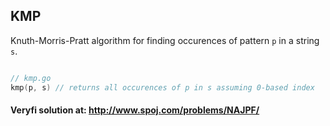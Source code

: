 ## KMP

Knuth-Morris-Pratt algorithm for finding occurences of pattern `p` in a string `s`. 


```go

// kmp.go
kmp(p, s) // returns all occurences of p in s assuming 0-based index

```
####  Veryfi solution at: http://www.spoj.com/problems/NAJPF/